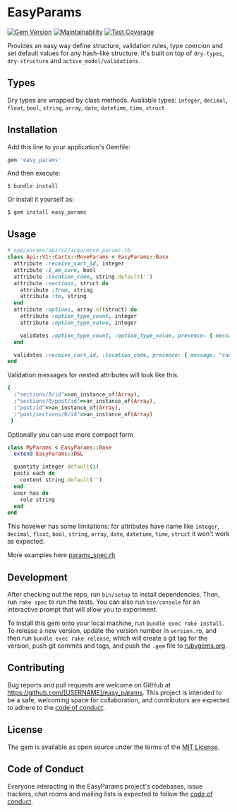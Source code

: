# EasyParams

[![Gem Version](https://badge.fury.io/rb/nina.svg)](https://badge.fury.io/rb/nina)
[![Maintainability](https://api.codeclimate.com/v1/badges/17872804ce576b8b0df2/maintainability)](https://codeclimate.com/github/andriy-baran/easy_params/maintainability)
[![Test Coverage](https://api.codeclimate.com/v1/badges/17872804ce576b8b0df2/test_coverage)](https://codeclimate.com/github/andriy-baran/easy_params/test_coverage)

Provides an easy way define structure, validation rules, type coercion and set default values for any hash-like structure. It's built on top of `dry-types`, `dry-structure` and `active_model/validations`.

## Types

Dry types are wrapped by class methods. Avaliable types: `integer`, `decimal`, `float`, `bool`, `string`, `array`, `date`, `datetime`, `time`, `struct`

## Installation

Add this line to your application's Gemfile:

```ruby
gem 'easy_params'
```

And then execute:

    $ bundle install

Or install it yourself as:

    $ gem install easy_params

## Usage

```ruby
# app/params/api/v2/icqa/move_params.rb
class Api::V1::Carts::MoveParams < EasyParams::Base
  attribute :receive_cart_id, integer
  attribute :i_am_sure, bool
  attribute :location_code, string.default('')
  attribute :sections, struct do
    attribute :from, string
    attribute :to, string
  end
  attribute :options, array.of(struct) do
    attribute :option_type_count, integer
    attribute :option_type_value, integer

    validates :option_type_count, :option_type_value, presence: { message: "can't be blank" }
  end

  validates :receive_cart_id, :location_code, presence: { message: "can't be blank" }
end
```
Validation messages for nested attributes will look like this.
```ruby
{
  :"sections/0/id"=>an_instance_of(Array),
  :"sections/0/post/id"=>an_instance_of(Array),
  :"post/id"=>an_instance_of(Array),
  :"post/sections/0/id"=>an_instance_of(Array)
 }
```
Optionally you can use more compact form
```ruby
class MyParams < EasyParams::Base
  extend EasyParams::DSL

  quantity integer.default(1)
  posts each do
    content string.default('')
  end
  user has do
    role string
  end
end
```
This hovewer has some limitations: for attributes have name like `integer`, `decimal`, `float`, `bool`, `string`, `array`, `date`, `datetime`, `time`, `struct` it won't work as expected.

More examples here [params_spec.rb](https://github.com/andriy-baran/easy_params/blob/master/spec/easy_params_spec.rb)

## Development

After checking out the repo, run `bin/setup` to install dependencies. Then, run `rake spec` to run the tests. You can also run `bin/console` for an interactive prompt that will allow you to experiment.

To install this gem onto your local machine, run `bundle exec rake install`. To release a new version, update the version number in `version.rb`, and then run `bundle exec rake release`, which will create a git tag for the version, push git commits and tags, and push the `.gem` file to [rubygems.org](https://rubygems.org).

## Contributing

Bug reports and pull requests are welcome on GitHub at https://github.com/[USERNAME]/easy_params. This project is intended to be a safe, welcoming space for collaboration, and contributors are expected to adhere to the [code of conduct](https://github.com/[USERNAME]/easy_params/blob/master/CODE_OF_CONDUCT.md).


## License

The gem is available as open source under the terms of the [MIT License](https://opensource.org/licenses/MIT).

## Code of Conduct

Everyone interacting in the EasyParams project's codebases, issue trackers, chat rooms and mailing lists is expected to follow the [code of conduct](https://github.com/[USERNAME]/easy_params/blob/master/CODE_OF_CONDUCT.md).
